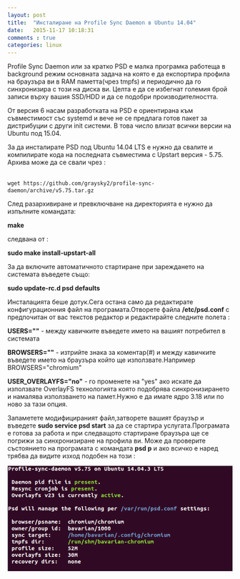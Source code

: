 ```yaml
---
layout: post
title:  "Инсталиране на Profile Sync Daemon в Ubuntu 14.04"
date:   2015-11-17 10:18:31
comments : true
categories: linux
---
```


Profile Sync Daemon или за кратко PSD е малка програмка работеща в background режим основната задача на която е да експортира профила на браузъра ви в RAM паметта(чрез tmpfs) и периодично да го синхронизира с този на диска ви.
Целта е да се избегнат големия брой записи върху вашия SSD/HDD и да се подобри производителността.

От версия 6 насам разработката на PSD е ориентирана към съвместимост със systemd и вече не се предлага готов пакет за дистрибуции с други init системи.
В това число влизат всички версии на Ubuntu под 15.04.



За да инсталирате PSD под Ubuntu 14.04 LTS е нужно да свалите и компилирате кода на последната съвместима с Upstart версия - 5.75.
Архива може да се свали чрез : 

<pre><code>
wget https://github.com/graysky2/profile-sync-daemon/archive/v5.75.tar.gz
</code></pre>

След разархивиране и превключване на директорията е нужно да изпълните командата:

**make**

следвана от : 

**sudo make install-upstart-all**

За да включите автоматичното стартиране при зареждането на системата въведете също: 

**sudo update-rc.d psd defaults**

Инсталацията беше дотук.Сега остана само да редактирате конфигурационния файл на програмата.Отворете файла **/etc/psd.conf** с предпочитан от вас текстов редактор и редактирайте следните полета : 


**USERS=""** - между кавичките въведете името на вашият потребител в системата



**BROWSERS=""** - изтрийте знака за коментар(#) и между кавичките въведете името на браузъра който ще използвате.Например BROWSERS="chromium" 



**USER_OVERLAYFS="no"** - го променете на "yes" ако искате да използвате OverlayFS технологията която подобрява синхронизирането и намалява използването на памет.Нужно е да имате ядро 3.18 или по ново за тази опция.



Запаметете модифицираният файл,затворете вашият браузър и въведете  **sudo service psd start** за да се стартира услугата.Програмата е готова за работа и при следващото стартиране браузъра ще се погрижи за синхронизиране на профила ви.
Може да проверите състоянието на програмата с командата **psd p** и ако всичко е наред трябва да видите изход подобен на този : 

![psd](https://github.com/etem/etem.github.io/raw/master/assets/images/PSD.png)





